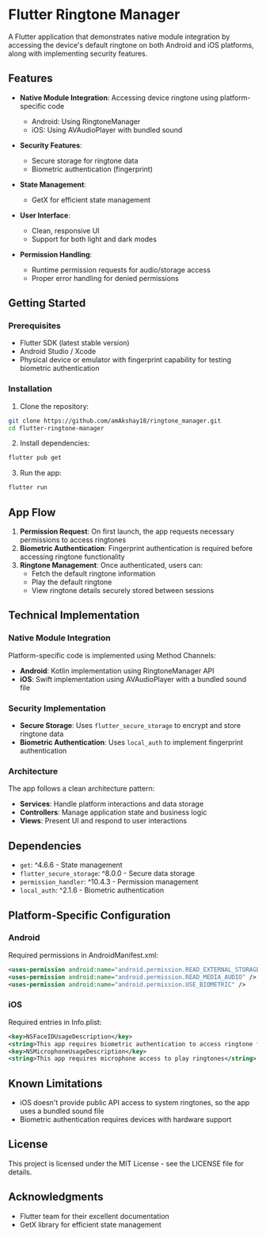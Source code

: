 # Flutter Ringtone Manager

A Flutter application that demonstrates native module integration by accessing the device's default ringtone on both Android and iOS platforms, along with implementing security features.

## Features

- **Native Module Integration**: Accessing device ringtone using platform-specific code
  - Android: Using RingtoneManager
  - iOS: Using AVAudioPlayer with bundled sound

- **Security Features**:
  - Secure storage for ringtone data
  - Biometric authentication (fingerprint)

- **State Management**:
  - GetX for efficient state management

- **User Interface**:
  - Clean, responsive UI
  - Support for both light and dark modes

- **Permission Handling**:
  - Runtime permission requests for audio/storage access
  - Proper error handling for denied permissions

## Getting Started

### Prerequisites

- Flutter SDK (latest stable version)
- Android Studio / Xcode
- Physical device or emulator with fingerprint capability for testing biometric authentication

### Installation

1. Clone the repository:

```bash
git clone https://github.com/amAkshay18/ringtone_manager.git
cd flutter-ringtone-manager
```

2. Install dependencies:

```bash
flutter pub get
```

3. Run the app:

```bash
flutter run
```

## App Flow

1. **Permission Request**: On first launch, the app requests necessary permissions to access ringtones
2. **Biometric Authentication**: Fingerprint authentication is required before accessing ringtone functionality
3. **Ringtone Management**: Once authenticated, users can:
   - Fetch the default ringtone information
   - Play the default ringtone
   - View ringtone details securely stored between sessions

## Technical Implementation

### Native Module Integration

Platform-specific code is implemented using Method Channels:

- **Android**: Kotlin implementation using RingtoneManager API
- **iOS**: Swift implementation using AVAudioPlayer with a bundled sound file

### Security Implementation

- **Secure Storage**: Uses `flutter_secure_storage` to encrypt and store ringtone data
- **Biometric Authentication**: Uses `local_auth` to implement fingerprint authentication

### Architecture

The app follows a clean architecture pattern:

- **Services**: Handle platform interactions and data storage
- **Controllers**: Manage application state and business logic
- **Views**: Present UI and respond to user interactions

## Dependencies

- `get`: ^4.6.6 - State management
- `flutter_secure_storage`: ^8.0.0 - Secure data storage
- `permission_handler`: ^10.4.3 - Permission management
- `local_auth`: ^2.1.6 - Biometric authentication

## Platform-Specific Configuration

### Android

Required permissions in AndroidManifest.xml:
```xml
<uses-permission android:name="android.permission.READ_EXTERNAL_STORAGE" />
<uses-permission android:name="android.permission.READ_MEDIA_AUDIO" />
<uses-permission android:name="android.permission.USE_BIOMETRIC" />
```

### iOS

Required entries in Info.plist:
```xml
<key>NSFaceIDUsageDescription</key>
<string>This app requires biometric authentication to access ringtone functionality</string>
<key>NSMicrophoneUsageDescription</key>
<string>This app requires microphone access to play ringtones</string>
```

## Known Limitations

- iOS doesn't provide public API access to system ringtones, so the app uses a bundled sound file
- Biometric authentication requires devices with hardware support

## License

This project is licensed under the MIT License - see the LICENSE file for details.

## Acknowledgments

- Flutter team for their excellent documentation
- GetX library for efficient state management
